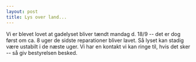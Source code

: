 ```yaml
---
layout: post
title: Lys over land...
---
```

Vi er blevet lovet at gadelyset bliver tændt mandag d. 18/9 -- det er dog først om ca. 8 uger de sidste reparationer bliver lavet. Så lyset kan stadig være ustabilt i de næste uger. Vi har en kontakt vi kan ringe til, hvis det sker -- så giv bestyrelsen besked. 
